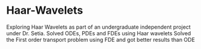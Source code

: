 # Haar-Wavelets
Exploring Haar Wavelets as part of an undergraduate independent project under Dr. Setia. 
Solved ODEs, PDEs and FDEs using Haar wavelets
Solved the First order transport problem using FDE and got better results than ODE

